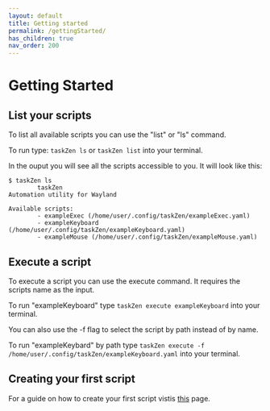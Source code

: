 ```yaml
---
layout: default
title: Getting started
permalink: /gettingStarted/
has_children: true
nav_order: 200
---
```


# Getting Started

## List your scripts

To list all available scripts you can use the "list" or "ls" command.

To run type: `taskZen ls` or `taskZen list` into your terminal.

In the ouput you will see all the scripts accessible to you. It will look like this:
```
$ taskZen ls
        taskZen
Automation utility for Wayland

Available scripts:
        - exampleExec (/home/user/.config/taskZen/exampleExec.yaml)
        - exampleKeyboard (/home/user/.config/taskZen/exampleKeyboard.yaml)
        - exampleMouse (/home/user/.config/taskZen/exampleMouse.yaml)
```

## Execute a script

To execute a script you can use the execute command. It requires the scripts name as the input.

To run "exampleKeyboard" type `taskZen execute exampleKeyboard` into your terminal.

You can also use the -f flag to select the script by path instead of by name.

To run "exampleKeybard" by path type `taskZen execute -f /home/user/.config/taskZen/exampleKeyboard.yaml` into your terminal.

## Creating your first script

For a guide on how to create your first script vistis [this](https://nmstr.github.io/taskZen/firstScript) page.